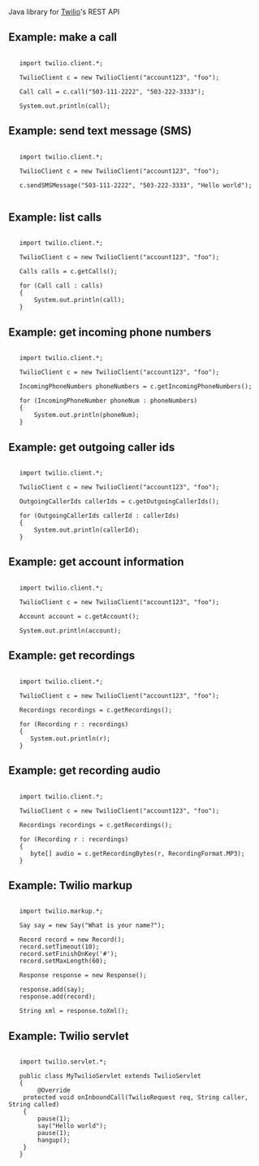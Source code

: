 Java library for [Twilio](http://www.twilio.com)'s REST API

## Example: make a call ##


```

   import twilio.client.*;

   TwilioClient c = new TwilioClient("account123", "foo");
		
   Call call = c.call("503-111-2222", "503-222-3333");

   System.out.println(call);

```


## Example: send text message (SMS) ##


```

   import twilio.client.*;

   TwilioClient c = new TwilioClient("account123", "foo");
		
   c.sendSMSMessage("503-111-2222", "503-222-3333", "Hello world");


```


## Example: list calls ##


```

   import twilio.client.*;

   TwilioClient c = new TwilioClient("account123", "foo");
		
   Calls calls = c.getCalls();

   for (Call call : calls)
   {
       System.out.println(call);
   }

```


## Example: get incoming phone numbers ##

```

   import twilio.client.*;

   TwilioClient c = new TwilioClient("account123", "foo");
		
   IncomingPhoneNumbers phoneNumbers = c.getIncomingPhoneNumbers(); 

   for (IncomingPhoneNumber phoneNum : phoneNumbers)
   {
       System.out.println(phoneNum);
   }

```

## Example: get outgoing caller ids ##

```

   import twilio.client.*;

   TwilioClient c = new TwilioClient("account123", "foo");
		
   OutgoingCallerIds callerIds = c.getOutgoingCallerIds(); 

   for (OutgoingCallerIds callerId : callerIds)
   {
       System.out.println(callerId);
   }

```


## Example: get account information ##

```

   import twilio.client.*;

   TwilioClient c = new TwilioClient("account123", "foo");
		
   Account account = c.getAccount(); 

   System.out.println(account);

```


## Example: get recordings ##

```

   import twilio.client.*;

   TwilioClient c = new TwilioClient("account123", "foo");
		
   Recordings recordings = c.getRecordings(); 

   for (Recording r : recordings)
   {
      System.out.println(r);
   }

```


## Example: get recording audio ##

```

   import twilio.client.*;

   TwilioClient c = new TwilioClient("account123", "foo");
		
   Recordings recordings = c.getRecordings(); 

   for (Recording r : recordings)
   {
      byte[] audio = c.getRecordingBytes(r, RecordingFormat.MP3);
   }

```

## Example:   Twilio markup ##

```

   import twilio.markup.*;

   Say say = new Say("What is your name?");

   Record record = new Record();
   record.setTimeout(10);
   record.setFinishOnKey('#');
   record.setMaxLength(60);

   Response response = new Response();

   response.add(say);
   response.add(record);

   String xml = response.toXml();

```


## Example:   Twilio servlet ##

```

   import twilio.servlet.*;

   public class MyTwilioServlet extends TwilioServlet
   {
        @Override
	protected void onInboundCall(TwilioRequest req, String caller, String called)
	{
		pause(1);
		say("Hello world");
		pause(1);
		hangup();
	}
   }

```
